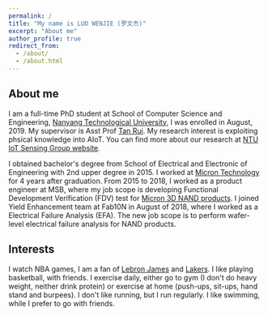 ```yaml
---
permalink: /
title: "My name is LUO WENJIE (罗文杰)"
excerpt: "About me"
author_profile: true
redirect_from: 
  - /about/
  - /about.html
---
```

About me
------
I am a full-time PhD student at School of Computer Science and Engineering, [Nanyang Technological University](https://www.ntu.edu.sg/Pages/home.aspx), I was enrolled in August, 2019. My supervisor is Asst Prof [Tan Rui](https://www.ntu.edu.sg/home/tanrui/). My research interest is exploiting phsical knowledge into AIoT. You can find more about our research at [NTU IoT Sensing Group website](https://ntuiot.xyz/).

I obtained bachelor's degree from School of Electrical and Electronic of Engineering with 2nd upper degree in 2015. I worked at [Micron Technology](https://www.micron.com/) for 4 years after graduation. From 2015 to 2018, I worked as a product engineer at MSB, where my job scope is developing Functional Development Verification (FDV) test for [Micron 3D NAND products](https://www.micron.com/products/nand-flash). I joined Yield Enhancement team at Fab10N in August of 2018, where I worked as a Electrical Failure Analysis (EFA). The new job scope is to perform wafer-level electrical failure analysis for NAND products.

Interests
------
I watch NBA games, I am a fan of [Lebron James](https://twitter.com/KingJames) and [Lakers](https://twitter.com/Lakers). I like playing basketball, with friends. I exercise daily, either go to gym (I don't do heavy weight, neither drink protein) or exercise at home (push-ups, sit-ups, hand stand and burpees). I don't like running, but I run regularly. I like swimming, while I prefer to go with friends.

